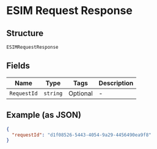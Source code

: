 
# ESIM Request Response

## Structure

`ESIMRequestResponse`

## Fields

| Name | Type | Tags | Description |
|  --- | --- | --- | --- |
| `RequestId` | `string` | Optional | - |

## Example (as JSON)

```json
{
  "requestId": "d1f08526-5443-4054-9a29-4456490ea9f8"
}
```

